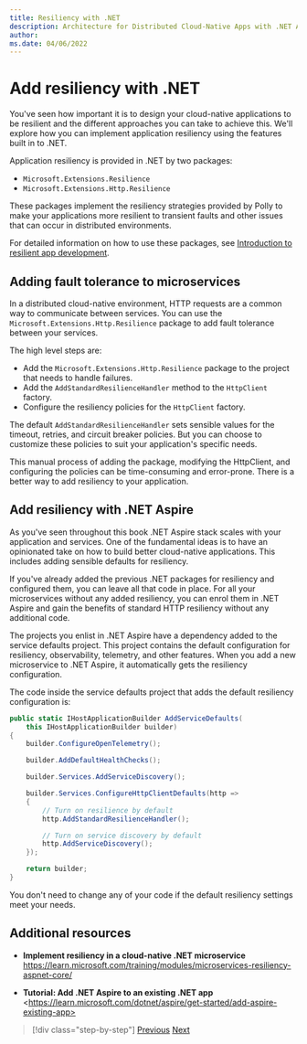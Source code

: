 ```yaml
---
title: Resiliency with .NET
description: Architecture for Distributed Cloud-Native Apps with .NET Aspire & Containers | Resiliency with .NET
author: 
ms.date: 04/06/2022
---
```


# Add resiliency with .NET

You've seen how important it is to design your cloud-native applications to be resilient and the different approaches you can take to achieve this. We'll explore how you can implement application resiliency using the features built in to .NET.

Application resiliency is provided in .NET by two packages:

- `Microsoft.Extensions.Resilience`
- `Microsoft.Extensions.Http.Resilience`

These packages implement the resiliency strategies provided by Polly to make your applications more resilient to transient faults and other issues that can occur in distributed environments.

For detailed information on how to use these packages, see [Introduction to resilient app development](https://learn.microsoft.com/en-us/dotnet/core/resilience).

## Adding fault tolerance to microservices

In a distributed cloud-native environment, HTTP requests are a common way to communicate between services. You can use the `Microsoft.Extensions.Http.Resilience` package to add fault tolerance between your services.

The high level steps are:

- Add the `Microsoft.Extensions.Http.Resilience` package to the project that needs to handle failures.
- Add the `AddStandardResilienceHandler` method to the `HttpClient` factory.
- Configure the resiliency policies for the `HttpClient` factory.

The default `AddStandardResilienceHandler` sets sensible values for the timeout, retries, and circuit breaker policies. But you can choose to customize these policies to suit your application's specific needs.

This manual process of adding the package, modifying the HttpClient, and configuring the policies can be time-consuming and error-prone. There is a better way to add resiliency to your application.

## Add resiliency with .NET Aspire

As you've seen throughout this book .NET Aspire stack scales with your application and services. One of the fundamental ideas is to have an opinionated take on how to build better cloud-native applications. This includes adding sensible defaults for resiliency.

If you've already added the previous .NET packages for resiliency and configured them, you can leave all that code in place. For all your microservices without any added resiliency, you can enrol them in .NET Aspire and gain the benefits of standard HTTP resiliency without any additional code.

The projects you enlist in .NET Aspire have a dependency added to the service defaults project. This project contains the default configuration for resiliency, observability, telemetry, and other features. When you add a new microservice to .NET Aspire, it automatically gets the resiliency configuration.

The code inside the service defaults project that adds the default resiliency configuration is:

```csharp
public static IHostApplicationBuilder AddServiceDefaults(
    this IHostApplicationBuilder builder)
{
    builder.ConfigureOpenTelemetry();

    builder.AddDefaultHealthChecks();

    builder.Services.AddServiceDiscovery();

    builder.Services.ConfigureHttpClientDefaults(http =>
    {
        // Turn on resilience by default
        http.AddStandardResilienceHandler();

        // Turn on service discovery by default
        http.AddServiceDiscovery();
    });

    return builder;
}
```

You don't need to change any of your code if the default resiliency settings meet your needs.

## Additional resources

- **Implement resiliency in a cloud-native .NET microservice** \
  <https://learn.microsoft.com/training/modules/microservices-resiliency-aspnet-core/>

- **Tutorial: Add .NET Aspire to an existing .NET app** \<https://learn.microsoft.com/dotnet/aspire/get-started/add-aspire-existing-app>

>[!div class="step-by-step"]
>[Previous](resilient-communications.md)
>[Next](..TODO..)
